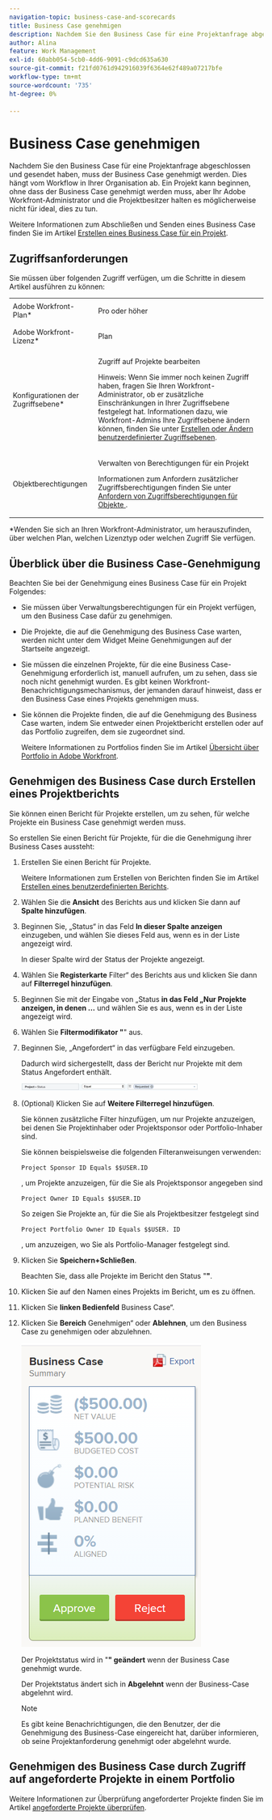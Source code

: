 ```yaml
---
navigation-topic: business-case-and-scorecards
title: Business Case genehmigen
description: Nachdem Sie den Business Case für eine Projektanfrage abgeschlossen und gesendet haben, muss der Business Case genehmigt werden. Dies hängt vom Workflow in Ihrer Organisation ab. Ein Projekt kann beginnen, ohne dass der Business Case genehmigt werden muss, aber Ihr Adobe Workfront-Administrator und die Projektbesitzer halten es möglicherweise nicht für ideal, dies zu tun.
author: Alina
feature: Work Management
exl-id: 60abb054-5cb0-4dd6-9091-c9dcd635a630
source-git-commit: f21fd0761d942916039f6364e62f489a07217bfe
workflow-type: tm+mt
source-wordcount: '735'
ht-degree: 0%

---
```


# Business Case genehmigen

Nachdem Sie den Business Case für eine Projektanfrage abgeschlossen und gesendet haben, muss der Business Case genehmigt werden. Dies hängt vom Workflow in Ihrer Organisation ab. Ein Projekt kann beginnen, ohne dass der Business Case genehmigt werden muss, aber Ihr Adobe Workfront-Administrator und die Projektbesitzer halten es möglicherweise nicht für ideal, dies zu tun.

Weitere Informationen zum Abschließen und Senden eines Business Case finden Sie im Artikel [Erstellen eines Business Case für ein Projekt](../../../manage-work/projects/define-a-business-case/create-business-case.md).

## Zugriffsanforderungen

Sie müssen über folgenden Zugriff verfügen, um die Schritte in diesem Artikel ausführen zu können:

<table style="table-layout:auto"> 
 <col> 
 <col> 
 <tbody> 
  <tr> 
   <td role="rowheader">Adobe Workfront-Plan*</td> 
   <td> <p>Pro oder höher</p> </td> 
  </tr> 
  <tr> 
   <td role="rowheader">Adobe Workfront-Lizenz*</td> 
   <td> <p>Plan </p> </td> 
  </tr> 
  <tr> 
   <td role="rowheader">Konfigurationen der Zugriffsebene*</td> 
   <td> <p>Zugriff auf Projekte bearbeiten</p> <p>Hinweis: Wenn Sie immer noch keinen Zugriff haben, fragen Sie Ihren Workfront-Administrator, ob er zusätzliche Einschränkungen in Ihrer Zugriffsebene festgelegt hat. Informationen dazu, wie Workfront-Admins Ihre Zugriffsebene ändern können, finden Sie unter <a href="../../../administration-and-setup/add-users/configure-and-grant-access/create-modify-access-levels.md" class="MCXref xref">Erstellen oder Ändern benutzerdefinierter Zugriffsebenen</a>.</p> </td> 
  </tr> 
  <tr> 
   <td role="rowheader">Objektberechtigungen</td> 
   <td> <p>Verwalten von Berechtigungen für ein Projekt</p> <p>Informationen zum Anfordern zusätzlicher Zugriffsberechtigungen finden Sie unter <a href="../../../workfront-basics/grant-and-request-access-to-objects/request-access.md" class="MCXref xref">Anfordern von Zugriffsberechtigungen für Objekte </a>.</p> </td> 
  </tr> 
 </tbody> 
</table>

&#42;Wenden Sie sich an Ihren Workfront-Administrator, um herauszufinden, über welchen Plan, welchen Lizenztyp oder welchen Zugriff Sie verfügen.

## Überblick über die Business Case-Genehmigung

Beachten Sie bei der Genehmigung eines Business Case für ein Projekt Folgendes:

* Sie müssen über Verwaltungsberechtigungen für ein Projekt verfügen, um den Business Case dafür zu genehmigen.
* Die Projekte, die auf die Genehmigung des Business Case warten, werden nicht unter dem Widget Meine Genehmigungen auf der Startseite angezeigt.
* Sie müssen die einzelnen Projekte, für die eine Business Case-Genehmigung erforderlich ist, manuell aufrufen, um zu sehen, dass sie noch nicht genehmigt wurden. Es gibt keinen Workfront-Benachrichtigungsmechanismus, der jemanden darauf hinweist, dass er den Business Case eines Projekts genehmigen muss.
* Sie können die Projekte finden, die auf die Genehmigung des Business Case warten, indem Sie entweder einen Projektbericht erstellen oder auf das Portfolio zugreifen, dem sie zugeordnet sind.

  Weitere Informationen zu Portfolios finden Sie im Artikel [Übersicht über Portfolio in Adobe Workfront](../../../manage-work/portfolios/portfolios-overview/portfolio-overview.md).

## Genehmigen des Business Case durch Erstellen eines Projektberichts

Sie können einen Bericht für Projekte erstellen, um zu sehen, für welche Projekte ein Business Case genehmigt werden muss.

So erstellen Sie einen Bericht für Projekte, für die die Genehmigung ihrer Business Cases aussteht:

1. Erstellen Sie einen Bericht für Projekte.

   Weitere Informationen zum Erstellen von Berichten finden Sie im Artikel [Erstellen eines benutzerdefinierten Berichts](../../../reports-and-dashboards/reports/creating-and-managing-reports/create-custom-report.md).

1. Wählen Sie die **Ansicht** des Berichts aus und klicken Sie dann auf **Spalte hinzufügen**.

1. Beginnen Sie, „Status“ in das Feld **In dieser Spalte anzeigen** einzugeben, und wählen Sie dieses Feld aus, wenn es in der Liste angezeigt wird.

   In dieser Spalte wird der Status der Projekte angezeigt.

1. Wählen Sie **Registerkarte** Filter“ des Berichts aus und klicken Sie dann auf **Filterregel hinzufügen**.

1. Beginnen Sie mit der Eingabe von „Status **in das Feld „Nur Projekte anzeigen, in denen …** und wählen Sie es aus, wenn es in der Liste angezeigt wird.
1. Wählen Sie **Filtermodifikator &quot;**&quot; aus.
1. Beginnen Sie, „Angefordert“ in das verfügbare Feld einzugeben.

   Dadurch wird sichergestellt, dass der Bericht nur Projekte mit dem Status Angefordert enthält.

   ![requested_projects_filter.png](assets/requested-projects-filter-350x14.png)

1. (Optional) Klicken Sie auf **Weitere Filterregel hinzufügen**.

   Sie können zusätzliche Filter hinzufügen, um nur Projekte anzuzeigen, bei denen Sie Projektinhaber oder Projektsponsor oder Portfolio-Inhaber sind.

   Sie können beispielsweise die folgenden Filteranweisungen verwenden:

   ```
   Project Sponsor ID Equals $$USER.ID
   ```

   , um Projekte anzuzeigen, für die Sie als Projektsponsor angegeben sind

   ```
   Project Owner ID Equals $$USER.ID
   ```

   So zeigen Sie Projekte an, für die Sie als Projektbesitzer festgelegt sind

   ```
   Project Portfolio Owner ID Equals $$USER. ID
   ```

   , um anzuzeigen, wo Sie als Portfolio-Manager festgelegt sind.

1. Klicken Sie **Speichern+Schließen**.

   Beachten Sie, dass alle Projekte im Bericht den Status &quot;**&quot;**.

1. Klicken Sie auf den Namen eines Projekts im Bericht, um es zu öffnen.
1. Klicken Sie **linken Bedienfeld** Business Case“.
1. Klicken Sie **Bereich** Genehmigen“ oder **Ablehnen**, um den Business Case zu genehmigen oder abzulehnen.

   ![Business Case](assets/business-case-summary-with-rp-information--1-.png)

   Der Projektstatus wird in &quot;**&quot; geändert** wenn der Business Case genehmigt wurde.

   Der Projektstatus ändert sich in **Abgelehnt** wenn der Business-Case abgelehnt wird.

   >[!NOTE]
   >
   >Es gibt keine Benachrichtigungen, die den Benutzer, der die Genehmigung des Business-Case eingereicht hat, darüber informieren, ob seine Projektanforderung genehmigt oder abgelehnt wurde.

## Genehmigen des Business Case durch Zugriff auf angeforderte Projekte in einem Portfolio

Weitere Informationen zur Überprüfung angeforderter Projekte finden Sie im Artikel [angeforderte Projekte überprüfen](../../../manage-work/portfolios/create-and-manage-portfolios/review-requested-projects.md).
